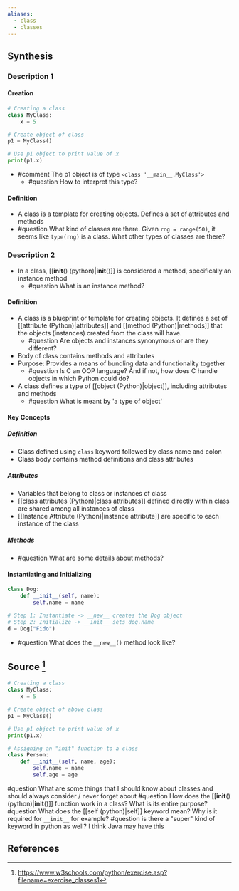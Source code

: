```yaml
---
aliases:
  - class
  - classes
---
```

## Synthesis
### Description 1
#### Creation
```python
# Creating a class
class MyClass:
	x = 5

# Create object of class
p1 = MyClass()

# Use p1 object to print value of x
print(p1.x)
```
- #comment The p1 object is of type `<class '__main__.MyClass'>` 
	- #question How to interpret this type? 
#### Definition
- A class is a template for creating objects. Defines a set of attributes and methods 
- #question What kind of classes are there. Given `rng = range(50)`, it seems like `type(rng)` is a class. What other types of classes are there? 
### Description 2
- In a class, [[__init__() (python)|__init__()]] is considered a method, specifically an instance method
	- #question What is an instance method? 
#### Definition
- A class is a blueprint or template for creating objects. It defines a set of [[attribute (Python)|attributes]] and [[method (Python)|methods]] that the objects (instances) created from the class will have.
	- #question Are objects and instances synonymous or are they different? 
- Body of class contains methods and attributes
- Purpose: Provides a means of bundling data and functionality together
	- #question Is C an OOP language? And if not, how does C handle objects in which Python could do?
- A class defines a type of [[object (Python)|object]], including attributes and methods
	- #question What is meant by 'a type of object'
#### Key Concepts

##### Definition
- Class defined using `class` keyword followed by class name and colon
- Class body contains method definitions and class attributes
##### Attributes
- Variables that belong to class or instances of class
- [[class attributes (Python)|class attributes]] defined directly within class are shared among all instances of class
- [[Instance Attribute (Python)|instance attribute]] are specific to each instance of the class
##### Methods
- #question What are some details about methods?

#### Instantiating and Initializing
```python
class Dog:
    def __init__(self, name):
        self.name = name

# Step 1: Instantiate -> __new__ creates the Dog object
# Step 2: Initialize -> __init__ sets dog.name
d = Dog("Fido")
```
- #question What does the `__new__()` method look like? 
## Source [^1]
```python
# Creating a class
class MyClass:
	x = 5

# Create object of above class
p1 = MyClass()

# Use p1 object to print value of x
print(p1.x)

# Assigning an "init" function to a class
class Person:
	def __init__(self, name, age):
		self.name = name
		self.age = age

```
#question What are some things that I should know about classes and should always consider / never forget about
#question How does the [[__init__() (python)|__init__()]] function work in a class? What is its entire purpose?
#question What does the [[self (python)|self]] keyword mean? Why is it required for `__init__` for example? 
#question is there a "super" kind of keyword in python as well? I think Java may have this
## References

[^1]: https://www.w3schools.com/python/exercise.asp?filename=exercise_classes1
